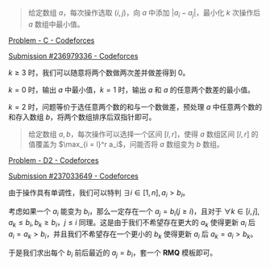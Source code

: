 > 给定数组 $a$，每次操作选取 $(i, j)$，向 $a$ 中添加 $|a_i - a_j|$，最小化 $k$ 次操作后 $a$ 数组中最小值。

[Problem - C - Codeforces](https://codeforces.com/contest/1904/problem/C)

[Submission #236979336 - Codeforces](https://codeforces.com/contest/1904/submission/236979336)

$k\geq 3$ 时，我们可以随意将两个数做两次差并做差得到 $0$。

$k = 0$ 时，输出 $a$ 中最小值，$k = 1$ 时，输出 $a$ 和 $a$ 的任意两个数差的最小值。

$k = 2$ 时，问题等价于选任意两个数的和与一个数做差，预处理 $a$ 中任意两个数的和存入数组 $b$，将两个数组排序后双指针即可。

> 给定数组 $a, b$，每次操作可以选择一个区间 $[l, r]$，使得 $a$ 数组区间 $[l, r]$ 的值覆盖为 $\max_{i = l}^r a_i$，问能否将 $a$ 数组变为 $b$ 数组。

[Problem - D2 - Codeforces](https://codeforces.com/contest/1904/problem/D2)

[Submission #237033649 - Codeforces](https://codeforces.com/contest/1904/submission/237033649)

由于操作具有单调性，我们可以特判 $\exists i\in [1, n],a_i > b_i$。

考虑如果一个 $a_i$ 能变为 $b_i$，那么一定存在一个 $a_j = b_i(j\geq i)$，且对于 $\forall k\in [i, j], a_k\leq b_i, b_k\geq b_i$，$j\leq i$ 同理。这是由于我们不希望存在更大的 $a_k$ 使得更新 $a_i$ 后 $a_i = a_k > b_i$，并且我们不希望存在一个更小的 $b_k$ 使得更新 $a_i$ 后 $a_k = a_i > b_k$。

于是我们求出每个 $b_i$ 前后最近的 $a_j = b_i$，套一个 **RMQ** 模板即可。